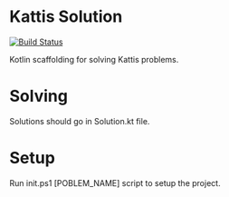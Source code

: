 # Kattis Solution

[![Build Status](https://travis-ci.org/Stropek/KattisKotlinTemplate.svg?branch=master)](https://travis-ci.org/Stropek/KattisKotlinTemplate)

Kotlin scaffolding for solving Kattis problems.

# Solving

Solutions should go in Solution.kt file.

# Setup

Run init.ps1 [POBLEM_NAME] script to setup the project.
